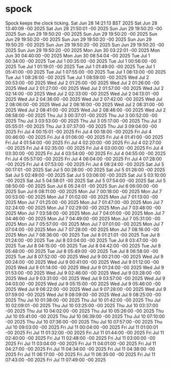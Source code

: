 # spock
Spock keeps the clock ticking.
Sat Jun 28 14:21:13 BST 2025
Sat Jun 28 13:40:09 -00 2025
Sat Jun 28 21:50:01 -00 2025
Sun Jun 29 19:50:20 -00 2025
Sun Jun 29 19:50:20 -00 2025
Sun Jun 29 19:50:20 -00 2025
Sun Jun 29 19:50:20 -00 2025
Sun Jun 29 19:50:20 -00 2025
Sun Jun 29 19:50:20 -00 2025
Sun Jun 29 19:50:20 -00 2025
Sun Jun 29 19:50:20 -00 2025
Sun Jun 29 19:50:20 -00 2025
Mon Jun 30 03:22:01 -00 2025
Mon Jun 30 04:40:00 -00 2025
Mon Jun 30 08:54:04 -00 2025
Tue Jul  1 00:34:00 -00 2025
Tue Jul  1 00:35:00 -00 2025
Tue Jul  1 00:56:00 -00 2025
Tue Jul  1 01:19:01 -00 2025
Tue Jul  1 01:49:00 -00 2025
Tue Jul  1 05:41:00 -00 2025
Tue Jul  1 07:55:00 -00 2025
Tue Jul  1 08:13:00 -00 2025
Tue Jul  1 08:26:00 -00 2025
Tue Jul  1 08:59:00 -00 2025
Wed Jul  2 00:53:00 -00 2025
Wed Jul  2 01:25:00 -00 2025
Wed Jul  2 01:26:00 -00 2025
Wed Jul  2 01:27:00 -00 2025
Wed Jul  2 01:57:00 -00 2025
Wed Jul  2 02:14:00 -00 2025
Wed Jul  2 02:33:00 -00 2025
Wed Jul  2 04:13:01 -00 2025
Wed Jul  2 04:36:00 -00 2025
Wed Jul  2 07:42:00 -00 2025
Wed Jul  2 08:06:00 -00 2025
Wed Jul  2 08:16:00 -00 2025
Wed Jul  2 08:31:00 -00 2025
Wed Jul  2 08:41:00 -00 2025
Wed Jul  2 08:46:00 -00 2025
Wed Jul  2 08:58:00 -00 2025
Thu Jul  3 00:37:01 -00 2025
Thu Jul  3 00:52:00 -00 2025
Thu Jul  3 03:53:00 -00 2025
Thu Jul  3 05:17:00 -00 2025
Thu Jul  3 05:55:01 -00 2025
Thu Jul  3 07:37:00 -00 2025
Thu Jul  3 09:04:00 -00 2025
Fri Jul  4 00:15:01 -00 2025
Fri Jul  4 00:18:00 -00 2025
Fri Jul  4 00:46:00 -00 2025
Fri Jul  4 01:06:00 -00 2025
Fri Jul  4 01:41:00 -00 2025
Fri Jul  4 01:54:00 -00 2025
Fri Jul  4 02:20:00 -00 2025
Fri Jul  4 02:27:00 -00 2025
Fri Jul  4 02:35:00 -00 2025
Fri Jul  4 03:00:00 -00 2025
Fri Jul  4 03:30:00 -00 2025
Fri Jul  4 03:54:00 -00 2025
Fri Jul  4 04:55:00 -00 2025
Fri Jul  4 05:57:00 -00 2025
Fri Jul  4 06:04:00 -00 2025
Fri Jul  4 07:28:00 -00 2025
Fri Jul  4 07:53:00 -00 2025
Fri Jul  4 08:24:00 -00 2025
Sat Jul  5 00:17:01 -00 2025
Sat Jul  5 00:28:00 -00 2025
Sat Jul  5 01:26:00 -00 2025
Sat Jul  5 02:49:00 -00 2025
Sat Jul  5 03:06:00 -00 2025
Sat Jul  5 03:10:00 -00 2025
Sat Jul  5 04:58:01 -00 2025
Sat Jul  5 07:54:00 -00 2025
Sat Jul  5 08:50:00 -00 2025
Sun Jul  6 05:24:01 -00 2025
Sun Jul  6 06:00:00 -00 2025
Sun Jul  6 08:11:00 -00 2025
Mon Jul  7 00:18:00 -00 2025
Mon Jul  7 00:53:00 -00 2025
Mon Jul  7 01:02:00 -00 2025
Mon Jul  7 01:13:00 -00 2025
Mon Jul  7 01:25:00 -00 2025
Mon Jul  7 01:47:00 -00 2025
Mon Jul  7 02:24:00 -00 2025
Mon Jul  7 02:29:00 -00 2025
Mon Jul  7 03:48:00 -00 2025
Mon Jul  7 03:58:00 -00 2025
Mon Jul  7 04:01:00 -00 2025
Mon Jul  7 04:46:00 -00 2025
Mon Jul  7 04:49:00 -00 2025
Mon Jul  7 05:31:00 -00 2025
Mon Jul  7 05:57:00 -00 2025
Mon Jul  7 07:01:00 -00 2025
Mon Jul  7 07:04:00 -00 2025
Mon Jul  7 07:28:00 -00 2025
Mon Jul  7 08:16:00 -00 2025
Mon Jul  7 08:36:00 -00 2025
Tue Jul  8 01:21:01 -00 2025
Tue Jul  8 01:24:00 -00 2025
Tue Jul  8 03:04:00 -00 2025
Tue Jul  8 03:47:00 -00 2025
Tue Jul  8 04:15:00 -00 2025
Tue Jul  8 04:42:00 -00 2025
Tue Jul  8 05:48:00 -00 2025
Tue Jul  8 05:49:00 -00 2025
Tue Jul  8 06:58:00 -00 2025
Tue Jul  8 07:52:00 -00 2025
Wed Jul  9 00:21:00 -00 2025
Wed Jul  9 00:24:00 -00 2025
Wed Jul  9 00:41:00 -00 2025
Wed Jul  9 01:12:00 -00 2025
Wed Jul  9 01:14:00 -00 2025
Wed Jul  9 01:24:00 -00 2025
Wed Jul  9 01:53:00 -00 2025
Wed Jul  9 02:46:00 -00 2025
Wed Jul  9 03:28:00 -00 2025
Wed Jul  9 03:31:00 -00 2025
Wed Jul  9 03:57:00 -00 2025
Wed Jul  9 04:03:00 -00 2025
Wed Jul  9 05:15:00 -00 2025
Wed Jul  9 05:46:00 -00 2025
Wed Jul  9 06:22:00 -00 2025
Wed Jul  9 07:28:00 -00 2025
Wed Jul  9 07:59:00 -00 2025
Wed Jul  9 08:09:00 -00 2025
Wed Jul  9 08:25:00 -00 2025
Thu Jul 10 01:38:00 -00 2025
Thu Jul 10 01:42:00 -00 2025
Thu Jul 10 02:09:01 -00 2025
Thu Jul 10 03:25:00 -00 2025
Thu Jul 10 03:37:00 -00 2025
Thu Jul 10 04:02:00 -00 2025
Thu Jul 10 05:26:00 -00 2025
Thu Jul 10 05:41:00 -00 2025
Thu Jul 10 06:39:00 -00 2025
Thu Jul 10 07:10:00 -00 2025
Thu Jul 10 07:36:00 -00 2025
Thu Jul 10 07:57:00 -00 2025
Thu Jul 10 09:03:00 -00 2025
Fri Jul 11 00:04:00 -00 2025
Fri Jul 11 01:00:01 -00 2025
Fri Jul 11 01:32:00 -00 2025
Fri Jul 11 01:44:00 -00 2025
Fri Jul 11 02:40:00 -00 2025
Fri Jul 11 02:48:00 -00 2025
Fri Jul 11 03:00:00 -00 2025
Fri Jul 11 03:04:00 -00 2025
Fri Jul 11 04:01:00 -00 2025
Fri Jul 11 04:27:00 -00 2025
Fri Jul 11 04:34:00 -00 2025
Fri Jul 11 04:38:00 -00 2025
Fri Jul 11 06:17:00 -00 2025
Fri Jul 11 06:35:00 -00 2025
Fri Jul 11 07:43:00 -00 2025
Fri Jul 11 07:49:00 -00 2025
